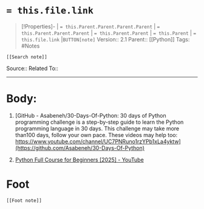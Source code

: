 # `= this.file.link`
>[!Properties]- | `= this.Parent.Parent.Parent.Parent` |  `= this.Parent.Parent.Parent` | `= this.Parent.Parent` | `= this.Parent` | `= this.file.link` |`BUTTON[note]` 
>Version:: 2.1
>Parent:: [[Python]]
>Tags: #Notes
```meta-bind-embed
[[Search note]]
```
Source::
Related To::
***
# Body:
1. [GitHub - Asabeneh/30-Days-Of-Python: 30 days of Python programming challenge is a step-by-step guide to learn the Python programming language in 30 days. This challenge may take more than100 days, follow your own pace. These videos may help too: https://www.youtube.com/channel/UC7PNRuno1rzYPb1xLa4yktw](https://github.com/Asabeneh/30-Days-Of-Python)

2. [Python Full Course for Beginners \[2025\] - YouTube](https://www.youtube.com/watch?v=K5KVEU3aaeQ)






# Foot
```meta-bind-embed
[[Foot note]]
``` 